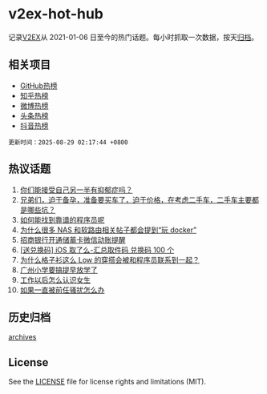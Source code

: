 # v2ex-hot-hub

 记录[V2EX](https://www.v2ex.com/)从 2021-01-06 日至今的热门话题。每小时抓取一次数据，按天[归档](archives)。
 
 ## 相关项目

- [GitHub热榜](https://github.com/lonnyzhang423/github-hot-hub)
- [知乎热榜](https://github.com/lonnyzhang423/zhihu-hot-hub)
- [微博热榜](https://github.com/lonnyzhang423/weibo-hot-hub)
- [头条热榜](https://github.com/lonnyzhang423/toutiao-hot-hub)
- [抖音热榜](https://github.com/lonnyzhang423/douyin-hot-hub)


 `更新时间：2025-08-29 02:17:44 +0800`

## 热议话题

1. [你们能接受自己另一半有抑郁症吗？](https://www.v2ex.com/t/1155433)
1. [兄弟们，迫于备孕，准备要买车了，迫于价格，在考虑二手车，二手车主要都是哪些坑？](https://www.v2ex.com/t/1155415)
1. [如何能找到靠谱的程序员呢](https://www.v2ex.com/t/1155512)
1. [为什么很多 NAS 和软路由相关帖子都会提到“玩 docker”](https://www.v2ex.com/t/1155536)
1. [招商银行开通储蓄卡微信动账提醒](https://www.v2ex.com/t/1155499)
1. [[送兑换码] iOS 取了么-汇总取件码 兑换码 100 个](https://www.v2ex.com/t/1155407)
1. [为什么格子衫这么 Low 的穿搭会被和程序员联系到一起？](https://www.v2ex.com/t/1155425)
1. [广州小学要搞提早放学了](https://www.v2ex.com/t/1155438)
1. [工作以后怎么认识女生](https://www.v2ex.com/t/1155427)
1. [如果一直被前任骚扰怎么办](https://www.v2ex.com/t/1155478)

## 历史归档

[archives](archives)

## License

See the [LICENSE](LICENSE) file for license rights and limitations (MIT).
